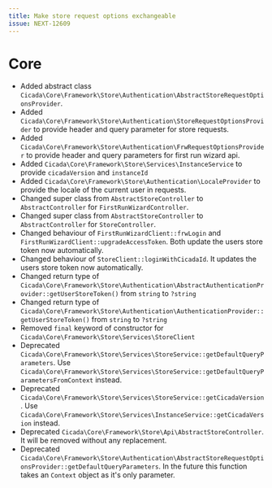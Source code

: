 ```yaml
---
title: Make store request options exchangeable
issue: NEXT-12609
---
```

# Core
* Added abstract class `Cicada\Core\Framework\Store\Authentication\AbstractStoreRequestOptionsProvider`.
* Added `Cicada\Core\Framework\Store\Authentication\StoreRequestOptionsProvider` to provide header and query parameter for store requests.
* Added `Cicada\Core\Framework\Store\Authentication\FrwRequestOptionsProvider` to provide header and query parameters for first run wizard api.
* Added `Cicada\Core\Framework\Store\Services\InstanceService` to provide `cicadaVersion` and `instanceId`
* Added `Cicada\Core\Framework\Store\Authentication\LocaleProvider` to provide the locale of the current user in requests.
* Changed super class from `AbstractStoreController` to `AbstractController` for `FirstRunWizardController`.
* Changed super class from `AbstractStoreController` to `AbstractController` for `StoreController`.
* Changed behaviour of `FirstRunWizardClient::frwLogin` and `FirstRunWizardClient::upgradeAccessToken`. Both update the users store token now automatically.
* Changed behaviour of `StoreClient::loginWithCicadaId`. It updates the users store token now automatically.
* Changed return type of `Cicada\Core\Framework\Store\Authentication\AbstractAuthenticationProvider::getUserStoreToken()` from `string` to `?string`
* Changed return type of `Cicada\Core\Framework\Store\Authentication\AuthenticationProvider::getUserStoreToken()` from `string` to `?string`
* Removed `final` keyword of constructor for `Cicada\Core\Framework\Store\Services\StoreClient`
* Deprecated `Cicada\Core\Framework\Store\Services\StoreService::getDefaultQueryParameters`. Use `Cicada\Core\Framework\Store\Services\StoreService::getDefaultQueryParametersFromContext` instead.
* Deprecated `Cicada\Core\Framework\Store\Services\StoreService::getCicadaVersion`. Use `Cicada\Core\Framework\Store\Services\InstanceService::getCicadaVersion` instead.
* Deprecated `Cicada\Core\Framework\Store\Api\AbstractStoreController`. It will be removed without any replacement.
* Deprecated `Cicada\Core\Framework\Store\Authentication\AbstractStoreRequestOptionsProvider::getDefaultQueryParameters`. In the future this function takes an `Context` object as it's only parameter.
